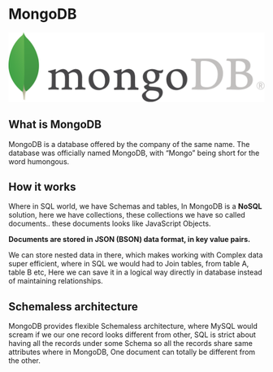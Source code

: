 # MongoDB

![MongoDB](https://github.com/adarsh-chakraborty/Getting-Started-with-MongoDB/blob/main/assets/banner.png)

## What is MongoDB

MongoDB is a database offered by the company of the same name. The database was officially named MongoDB, with “Mongo” being short for the word humongous.

## How it works

Where in SQL world, we have Schemas and tables, In MongoDB is a **NoSQL** solution, here we have collections, these collections we have so called documents.. these documents looks like JavaScript Objects.

**Documents are stored in JSON (BSON) data format, in key value pairs.**

We can store nested data in there, which makes working with Complex data super efficient, where in SQL we would had to Join tables, from table A, table B etc, Here we can save it in a logical way directly in database instead of maintaining relationships.

## Schemaless architecture

MongoDB provides flexible Schemaless architecture, where MySQL would scream if we our one record looks different from other, SQL is strict about having all the records under some Schema so all the records share same attributes where in MongoDB, One document can totally be different from the other.
